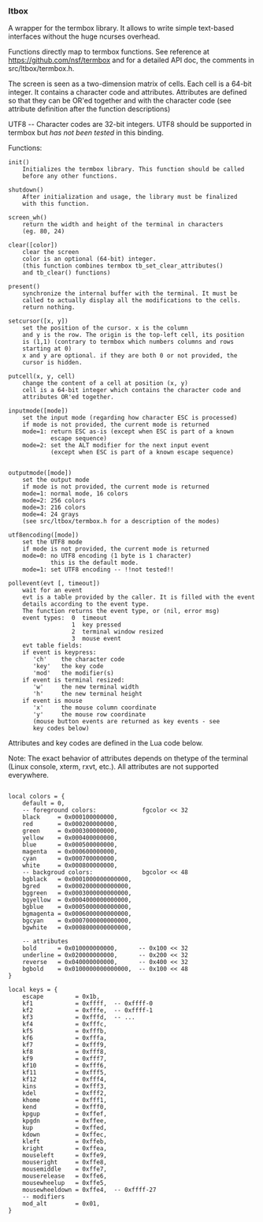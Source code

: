 
### ltbox

A wrapper for the termbox library.  It allows to write simple text-based interfaces without the huge ncurses overhead. 

Functions directly map to termbox functions. See reference at https://github.com/nsf/termbox and for a detailed API doc, the comments in src/ltbox/termbox.h.

The screen is seen as a two-dimension matrix of cells. Each cell is a 64-bit integer. It contains a character code and attributes. Attributes are defined so that they can be OR'ed together and with the character code (see attribute definition after the function descriptions)

UTF8 -- Character codes are 32-bit integers. UTF8 should be supported in termbox but *has not been tested* in this binding.


Functions:
```
init()
	Initializes the termbox library. This function should be called 
	before any other functions. 
	
shutdown()
	After initialization and usage, the library must be finalized 
	with this function.

screen_wh()
	return the width and height of the terminal in characters
	(eg. 80, 24)

clear([color])
	clear the screen
	color is an optional (64-bit) integer.
	(this function combines termbox tb_set_clear_attributes() 
	and tb_clear() functions)

present()
	synchronize the internal buffer with the terminal. It must be 
	called to actually display all the modifications to the cells.
	return nothing.

setcursor([x, y])
	set the position of the cursor. x is the column
	and y is the row. The origin is the top-left cell, its position
	is (1,1) (contrary to termbox which numbers columns and rows
	starting at 0)
	x and y are optional. if they are both 0 or not provided, the 
	cursor is hidden.

putcell(x, y, cell)
	change the content of a cell at position (x, y)
	cell is a 64-bit integer which contains the character code and 
	attributes OR'ed together.

inputmode([mode])
	set the input mode (regarding how character ESC is processed)
	if mode is not provided, the current mode is returned
	mode=1: return ESC as-is (except when ESC is part of a known 
	        escape sequence)
	mode=2: set the ALT modifier for the next input event
			(except when ESC is part of a known escape sequence)
			

outputmode([mode])
	set the output mode
	if mode is not provided, the current mode is returned
	mode=1: normal mode, 16 colors
	mode=2: 256 colors
	mode=3: 216 colors
	mode=4: 24 grays
	(see src/ltbox/termbox.h for a description of the modes)

utf8encoding([mode])
	set the UTF8 mode
	if mode is not provided, the current mode is returned	
	mode=0: no UTF8 encoding (1 byte is 1 character)
			this is the default mode.
	mode=1: set UTF8 encoding -- !!not tested!!

pollevent(evt [, timeout])
	wait for an event
	evt is a table provided by the caller. It is filled with the event
	details according to the event type.
	The function returns the event type, or (nil, error msg)
	event types:  0  timeout
	              1  key pressed
	              2  terminal window resized
				  3  mouse event
	evt table fields:
	if event is keypress:
	   'ch'    the character code
	   'key'   the key code
	   'mod'   the modifier(s)
	if event is terminal resized:
	   'w'     the new terminal width
	   'h'     the new terminal height
	if event is mouse
	   'x'     the mouse column coordinate
	   'y'     the mouse row coordinate
	   (mouse button events are returned as key events - see 
	   key codes below)

```

Attributes and key codes are defined in the Lua code below. 

Note: The exact behavior of attributes depends on thetype of the terminal (Linux console, xterm, rxvt, etc.). All attributes are not supported everywhere.
```

local colors = {
	default = 0,
	-- foreground colors:             fgcolor << 32 
	black     = 0x000100000000,
	red       = 0x000200000000,
	green     = 0x000300000000,
	yellow    = 0x000400000000,
	blue      = 0x000500000000,
	magenta   = 0x000600000000,
	cyan      = 0x000700000000,
	white     = 0x000800000000,
	-- backgroud colors:              bgcolor << 48
	bgblack   = 0x0001000000000000,
	bgred     = 0x0002000000000000,
	bggreen   = 0x0003000000000000,
	bgyellow  = 0x0004000000000000,
	bgblue    = 0x0005000000000000,
	bgmagenta = 0x0006000000000000,
	bgcyan    = 0x0007000000000000,
	bgwhite   = 0x0008000000000000,
	
	-- attributes
	bold      = 0x010000000000,      -- 0x100 << 32
	underline = 0x020000000000,      -- 0x200 << 32
	reverse   = 0x040000000000,      -- 0x400 << 32
	bgbold    = 0x0100000000000000,  -- 0x100 << 48
}

local keys = {
	escape         = 0x1b,
	kf1            = 0xffff,  -- 0xffff-0
	kf2            = 0xfffe,  -- 0xffff-1
	kf3            = 0xfffd,  -- ...
	kf4            = 0xfffc,
	kf5            = 0xfffb,
	kf6            = 0xfffa,
	kf7            = 0xfff9,
	kf8            = 0xfff8,
	kf9            = 0xfff7,
	kf10           = 0xfff6,
	kf11           = 0xfff5,
	kf12           = 0xfff4,
	kins           = 0xfff3,
	kdel           = 0xfff2,
	khome          = 0xfff1,
	kend           = 0xfff0,
	kpgup          = 0xffef,
	kpgdn          = 0xffee,
	kup            = 0xffed,
	kdown          = 0xffec,
	kleft          = 0xffeb,
	kright         = 0xffea,
	mouseleft      = 0xffe9,
	mouseright     = 0xffe8,
	mousemiddle    = 0xffe7,
	mouserelease   = 0xffe6,
	mousewheelup   = 0xffe5,
	mousewheeldown = 0xffe4,  -- 0xffff-27
	-- modifiers
	mod_alt        = 0x01,
}
```